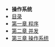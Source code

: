 
- **操作系统**
- [目录](operateSystem/README.md)
- [第一章 程序](operateSystem/chapter/program.md)
- [第二章 并发](operateSystem/chapter/concurrency.md)
- [第三章 操作系统](operateSystem/chapter/operateSystem.md)



